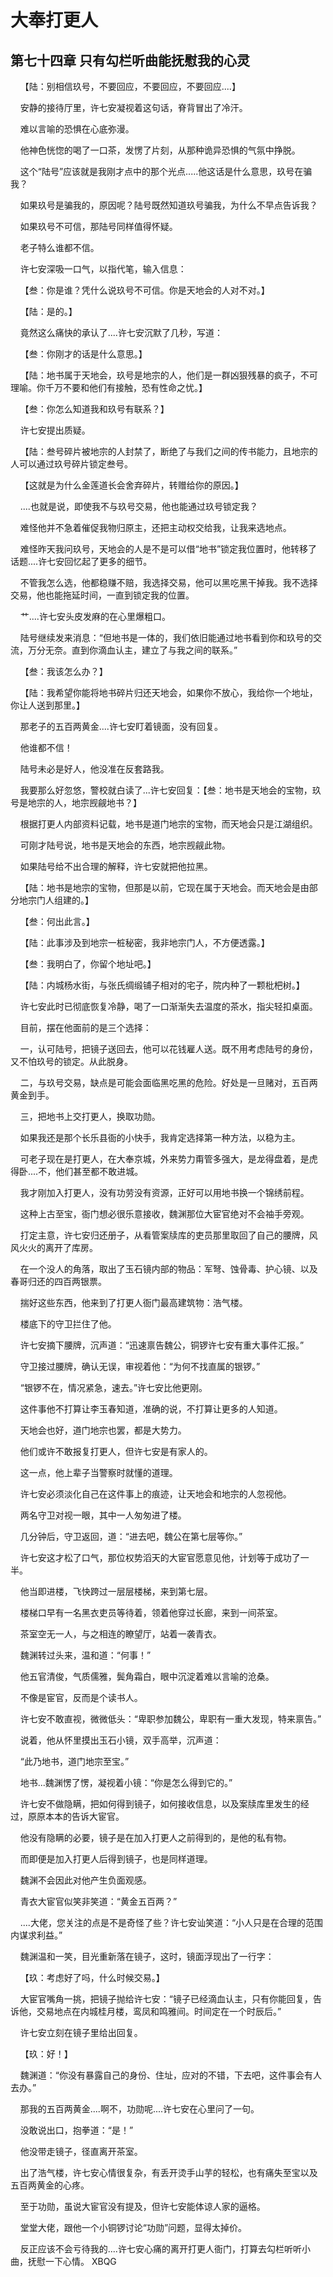 # 大奉打更人 
 ## 第七十四章 只有勾栏听曲能抚慰我的心灵
     【陆：别相信玖号，不要回应，不要回应，不要回应....】

    安静的接待厅里，许七安凝视着这句话，脊背冒出了冷汗。

    难以言喻的恐惧在心底弥漫。

    他神色恍惚的喝了一口茶，发愣了片刻，从那种诡异恐惧的气氛中挣脱。

    这个“陆号”应该就是我刚才点中的那个光点.....他这话是什么意思，玖号在骗我？

    如果玖号是骗我的，原因呢？陆号既然知道玖号骗我，为什么不早点告诉我？

    如果玖号不可信，那陆号同样值得怀疑。

    老子特么谁都不信。

    许七安深吸一口气，以指代笔，输入信息：

    【叁：你是谁？凭什么说玖号不可信。你是天地会的人对不对。】

    【陆：是的。】

    竟然这么痛快的承认了....许七安沉默了几秒，写道：

    【叁：你刚才的话是什么意思。】

    【陆：地书属于天地会，玖号是地宗的人，他们是一群凶狠残暴的疯子，不可理喻。你千万不要和他们有接触，恐有性命之忧。】

    【叁：你怎么知道我和玖号有联系？】

    许七安提出质疑。

    【陆：叁号碎片被地宗的人封禁了，断绝了与我们之间的传书能力，且地宗的人可以通过玖号碎片锁定叁号。

    【这就是为什么金莲道长会舍弃碎片，转赠给你的原因。】

    ....也就是说，即使我不与玖号交易，他也能通过玖号锁定我？

    难怪他并不急着催促我物归原主，还把主动权交给我，让我来选地点。

    难怪昨天我问玖号，天地会的人是不是可以借“地书”锁定我位置时，他转移了话题....许七安回忆起了更多的细节。

    不管我怎么选，他都稳赚不赔，我选择交易，他可以黑吃黑干掉我。我不选择交易，他也能拖延时间，一直到锁定我的位置。

    艹....许七安头皮发麻的在心里爆粗口。

    陆号继续发来消息：“但地书是一体的，我们依旧能通过地书看到你和玖号的交流，万分无奈。直到你滴血认主，建立了与我之间的联系。”

    【叁：我该怎么办？】

    【陆：我希望你能将地书碎片归还天地会，如果你不放心，我给你一个地址，你让人送到那里。】

    那老子的五百两黄金....许七安盯着镜面，没有回复。

    他谁都不信！

    陆号未必是好人，他没准在反套路我。

    我要那么好忽悠，警校就白读了...许七安回复：【叁：地书是天地会的宝物，玖号是地宗的人，地宗觊觎地书？】

    根据打更人内部资料记载，地书是道门地宗的宝物，而天地会只是江湖组织。

    可刚才陆号说，地书是天地会的东西，地宗觊觎此物。

    如果陆号给不出合理的解释，许七安就把他拉黑。

    【陆：地书是地宗的宝物，但那是以前，它现在属于天地会。而天地会是由部分地宗门人组建的。】

    【叁：何出此言。】

    【陆：此事涉及到地宗一桩秘密，我非地宗门人，不方便透露。】

    【叁：我明白了，你留个地址吧。】

    【陆：内城杨水街，与张氏绸缎铺子相对的宅子，院内种了一颗枇杷树。】

    许七安此时已彻底恢复冷静，喝了一口渐渐失去温度的茶水，指尖轻扣桌面。

    目前，摆在他面前的是三个选择：

    一，认可陆号，把镜子送回去，他可以花钱雇人送。既不用考虑陆号的身份，又不怕玖号的锁定。从此脱身。

    二，与玖号交易，缺点是可能会面临黑吃黑的危险。好处是一旦赌对，五百两黄金到手。

    三，把地书上交打更人，换取功勋。

    如果我还是那个长乐县衙的小快手，我肯定选择第一种方法，以稳为主。

    可老子现在是打更人，在大奉京城，外来势力甭管多强大，是龙得盘着，是虎得卧....不，他们甚至都不敢进城。

    我才刚加入打更人，没有功劳没有资源，正好可以用地书换一个锦绣前程。

    这种上古至宝，衙门想必很乐意接收，魏渊那位大宦官绝对不会袖手旁观。

    打定主意，许七安归还册子，从看管案牍库的吏员那里取回了自己的腰牌，风风火火的离开了库房。

    在一个没人的角落，取出了玉石镜内部的物品：军弩、蚀骨毒、护心镜、以及春哥归还的四百两银票。

    揣好这些东西，他来到了打更人衙门最高建筑物：浩气楼。

    楼底下的守卫拦住了他。

    许七安摘下腰牌，沉声道：“迅速禀告魏公，铜锣许七安有重大事件汇报。”

    守卫接过腰牌，确认无误，审视着他：“为何不找直属的银锣。”

    “银锣不在，情况紧急，速去。”许七安比他更刚。

    这件事他不打算让李玉春知道，准确的说，不打算让更多的人知道。

    天地会也好，道门地宗也罢，都是大势力。

    他们或许不敢报复打更人，但许七安是有家人的。

    这一点，他上辈子当警察时就懂的道理。

    许七安必须淡化自己在这件事上的痕迹，让天地会和地宗的人忽视他。

    两名守卫对视一眼，其中一人匆匆进了楼。

    几分钟后，守卫返回，道：“进去吧，魏公在第七层等你。”

    许七安这才松了口气，那位权势滔天的大宦官愿意见他，计划等于成功了一半。

    他当即进楼，飞快跨过一层层楼梯，来到第七层。

    楼梯口早有一名黑衣吏员等待着，领着他穿过长廊，来到一间茶室。

    茶室空无一人，与之相连的瞭望厅，站着一袭青衣。

    魏渊转过头来，温和道：“何事！”

    他五官清俊，气质儒雅，鬓角霜白，眼中沉淀着难以言喻的沧桑。

    不像是宦官，反而是个读书人。

    许七安不敢直视，微微低头：“卑职参加魏公，卑职有一重大发现，特来禀告。”

    说着，他从怀里摸出玉石小镜，双手高举，沉声道：

    “此乃地书，道门地宗至宝。”

    地书...魏渊愣了愣，凝视着小镜：“你是怎么得到它的。”

    许七安不做隐瞒，把如何得到镜子，如何接收信息，以及案牍库里发生的经过，原原本本的告诉大宦官。

    他没有隐瞒的必要，镜子是在加入打更人之前得到的，是他的私有物。

    而即便是加入打更人后得到镜子，也是同样道理。

    魏渊不会因此对他产生负面观感。

    青衣大宦官似笑非笑道：“黄金五百两？”

    ....大佬，您关注的点是不是奇怪了些？许七安讪笑道：“小人只是在合理的范围内谋求利益。”

    魏渊温和一笑，目光重新落在镜子，这时，镜面浮现出了一行字：

    【玖：考虑好了吗，什么时候交易。】

    大宦官嘴角一挑，把镜子抛给许七安：“镜子已经滴血认主，只有你能回复，告诉他，交易地点在内城桂月楼，鸾凤和鸣雅间。时间定在一个时辰后。”

    许七安立刻在镜子里给出回复。

    【玖：好！】

    魏渊道：“你没有暴露自己的身份、住址，应对的不错，下去吧，这件事会有人去办。”

    那我的五百两黄金....啊不，功勋呢....许七安在心里问了一句。

    没敢说出口，抱拳道：“是！”

    他没带走镜子，径直离开茶室。

    出了浩气楼，许七安心情很复杂，有丢开烫手山芋的轻松，也有痛失至宝以及五百两黄金的心疼。

    至于功勋，虽说大宦官没有提及，但许七安能体谅人家的逼格。

    堂堂大佬，跟他一个小铜锣讨论“功勋”问题，显得太掉价。

    反正应该不会亏待我的....许七安心痛的离开打更人衙门，打算去勾栏听听小曲，抚慰一下心情。 
XBQG